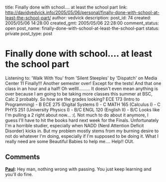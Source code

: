 title: Finally done with school.... at least the school part
link: http://davidvedvick.info/2005/05/06/personal/finally-done-with-school-at-least-the-school-part/
author: vedvick
description: 
post_id: 74
created: 2005/05/06 14:28:00
created_gmt: 2005/05/06 22:28:00
comment_status: open
post_name: finally-done-with-school-at-least-the-school-part
status: private
post_type: post

# Finally done with school.... at least the school part

Listening to: 'Walk With You' from 'Silent Steeples' by 'Dispatch' on Media Center 11 Finally!!! Another semester over! Except for the tests! And that one class in an hour and a half! Oh wellll......... It doesn't even mean anything is over because I am going to be taking more classes this summer at BSC, Calc 2 probably. So how are the grades looking? ECE 173 (Intro to Programming) - B ECE 275 (Digital Systems I) - C MATH 165 (Calculus I) - C PHYS 251 (University Physics I) - B/C ENGL 120 (English II) - B/C Looks like I'm pulling a 2 right about now... :(. Not much to do about it anymore, I guess I'll have to hit the books hard next week for the Finals. Unfortunately I'm a horrible studier, especially when NADD (Nerd Attention Deficit Disorder) kicks in. But my problem mostly stems from my burning desire to not do whatever I'm doing, especially if I'm supposed to be doing it. What I really need are some Beautiful Babies to help me.... Help!! OUt.

## Comments

**[Paul](#39 "2005-05-10 00:29:00"):** Hey man, nothing wrong with passing. You just keep learning and you'll do fine.

